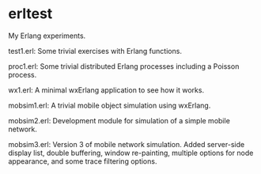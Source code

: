 # erltest
My Erlang experiments.

test1.erl: Some trivial exercises with Erlang functions.

proc1.erl: Some trivial distributed Erlang processes including a Poisson process.

wx1.erl: A minimal wxErlang application to see how it works.

mobsim1.erl: A trivial mobile object simulation using wxErlang.

mobsim2.erl: Development module for simulation of a simple mobile network.

mobsim3.erl: Version 3 of mobile network simulation. Added server-side display list, double buffering, window re-painting, multiple options for node appearance, and some trace filtering options.
